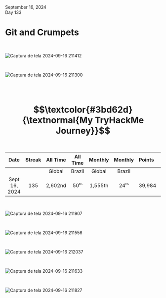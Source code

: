 September 16, 2024<br>
Day 133<br>

<h1>Git and Crumpets</h1>

<br>

![Captura de tela 2024-09-16 211412](https://github.com/user-attachments/assets/4d97256b-191d-43ce-a49b-1aa896a7252c)

<br>

![Captura de tela 2024-09-16 211300](https://github.com/user-attachments/assets/e9267491-0fe2-4b0c-be90-19a9332f0b1a)


<br>
<br>

<h1 align="center"> $$\textcolor{#3bd62d}{\textnormal{My TryHackMe Journey}}$$ </h1>
<br>

<div align="center">

| Date              | Streak   | All Time     | All Time     | Monthly     | Monthly    | Points   | Rooms     | Badges    |
| :---------------: | :------: | :----------: | :----------: | :---------: | :--------: | :------  | :-------: | :-------: |
|                   |          |    Global    |    Brazil    |    Global   |   Brazil   |          | Completed |           |
| Sept 16, 2024     | 135      |    2,602nd   |     50ᵗʰ     |   1,555th   |    24ᵗʰ    |  39,984  |    291    |     37    |

</div>

<br>


![Captura de tela 2024-09-16 211907](https://github.com/user-attachments/assets/315192c9-1825-4ae3-b95b-d8b05ec41064)

<br>



![Captura de tela 2024-09-16 211556](https://github.com/user-attachments/assets/b8f6f98c-459e-4aff-98d6-dc6fe273d6b8)

<br>

![Captura de tela 2024-09-16 212037](https://github.com/user-attachments/assets/aff56920-5453-4c61-b88c-8824503dda0c)

<br>

![Captura de tela 2024-09-16 211633](https://github.com/user-attachments/assets/4b5c97b2-e9f0-47ce-94bd-05c02be0bead)

<br>



![Captura de tela 2024-09-16 211827](https://github.com/user-attachments/assets/c14ff7ec-cae5-40b5-a867-8411a54baf02)

<br>



